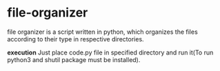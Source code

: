 # file-organizer
file organizer is a script written in python, which organizes the files according to their type in respective directories.

**execution**
Just place code.py file in specified directory and run it(To run python3 and shutil package must be installed).
